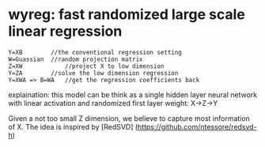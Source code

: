 # wyreg: fast randomized large scale linear regression
```
Y=XB		//the conventional regression setting
W=Guassian	//random projection matrix
Z=XW	        //project X to low dimension
Y=ZA		//solve the low dimension regression
Y=XWA => B=WA	//get the regression coefficients back
```

explaination: this model can be think as a single hidden layer neural network with linear activation and randomized first layer weight: X->Z->Y

Given a not too small Z dimension, we believe to capture most information of X. The idea is inspired by [RedSVD] (https://github.com/ntessore/redsvd-h)
